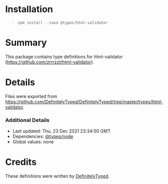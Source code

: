 # Installation
> `npm install --save @types/html-validator`

# Summary
This package contains type definitions for html-validator (https://github.com/zrrrzzt/html-validator).

# Details
Files were exported from https://github.com/DefinitelyTyped/DefinitelyTyped/tree/master/types/html-validator.

### Additional Details
 * Last updated: Thu, 23 Dec 2021 23:34:50 GMT
 * Dependencies: [@types/node](https://npmjs.com/package/@types/node)
 * Global values: none

# Credits
These definitions were written by [DefinitelyTyped](https://github.com/DefinitelyTyped).
